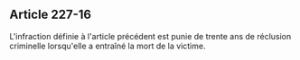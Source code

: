 Article 227-16
----
L'infraction définie à l'article précédent est punie de trente ans de réclusion
criminelle lorsqu'elle a entraîné la mort de la victime.
